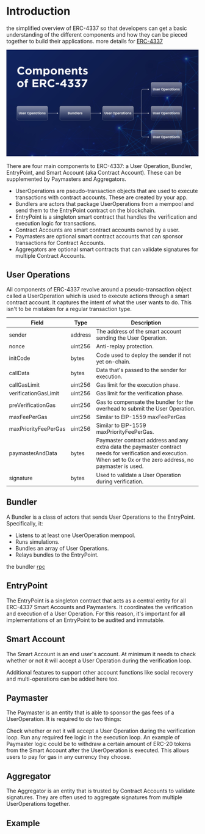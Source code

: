# Introduction

the simplified overview of ERC-4337 so that developers can get a basic understanding of the different components and how they can be pieced together to build their applications. more details for [ERC-4337](https://eips.ethereum.org/EIPS/eip-4337)

![State Transitions](erc-4337.jpg)

There are four main components to ERC-4337: a User Operation, Bundler, EntryPoint, and Smart Account (aka Contract Account). These can be supplemented by Paymasters and Aggregators.

+ UserOperations are pseudo-transaction objects that are used to execute transactions with contract accounts. These are created by your app.
+ Bundlers are actors that package UserOperations from a mempool and send them to the EntryPoint contract on the blockchain.
+ EntryPoint is a singleton smart contract that handles the verification and execution logic for transactions.
+ Contract Accounts are smart contract accounts owned by a user.
+ Paymasters are optional smart contract accounts that can sponsor transactions for Contract Accounts.
+ Aggregators are optional smart contracts that can validate signatures for multiple Contract Accounts.

## User Operations

All components of ERC-4337 revolve around a pseudo-transaction object called a UserOperation which is used to execute actions through a smart contract account. It captures the intent of what the user wants to do. This isn't to be mistaken for a regular transaction type.

|Field | Type | Description |
|--------|---------|------------|
|sender |	address	|The address of the smart account sending the User Operation.|
|nonce |	uint256	|Anti-replay protection.|
|initCode|	bytes	|Code used to deploy the sender if not yet on-chain.|
|callData	|bytes|	Data that's passed to the sender for execution.|
|callGasLimit	|uint256	|Gas limit for the execution phase.|
|verificationGasLimit	|uint256|	Gas limit for the verification phase.|
|preVerificationGas	|uint256|	Gas to compensate the bundler for the overhead to submit the User Operation.|
|maxFeePerGas	|uint256	|Similar to EIP-1559 maxFeePerGas|
|maxPriorityFeePerGas|	uint256	|Similar to EIP-1559 maxPriorityFeePerGas.|
|paymasterAndData|	bytes	|Paymaster contract address and any extra data the paymaster contract needs for verification and execution. When set to 0x or the zero address, no paymaster is used.|
|signature	|bytes	|Used to validate a User Operation during verification.|


## Bundler

A Bundler is a class of actors that sends User Operations to the EntryPoint. Specifically, it:

+ Listens to at least one UserOperation mempool.
+ Runs simulations.
+ Bundles an array of User Operations.
+ Relays bundles to the EntryPoint.

the bundler [rpc](/develop/map-relay-chain/account-abstraction/bundler.md)

## EntryPoint

The EntryPoint is a singleton contract that acts as a central entity for all ERC-4337 Smart Accounts and Paymasters. It coordinates the verification and execution of a User Operation. For this reason, it's important for all implementations of an EntryPoint to be audited and immutable.

## Smart Account

The Smart Account is an end user's account. At minimum it needs to check whether or not it will accept a User Operation during the verification loop.

Additional features to support other account functions like social recovery and multi-operations can be added here too.

## Paymaster

The Paymaster is an entity that is able to sponsor the gas fees of a UserOperation. It is required to do two things:

Check whether or not it will accept a User Operation during the verification loop.
Run any required fee logic in the execution loop.
An example of Paymaster logic could be to withdraw a certain amount of ERC-20 tokens from the Smart Account after the UserOperation is executed. This allows users to pay for gas in any currency they choose.

## Aggregator

The Aggregator is an entity that is trusted by Contract Accounts to validate signatures. They are often used to aggregate signatures from multiple UserOperations together.

## Example